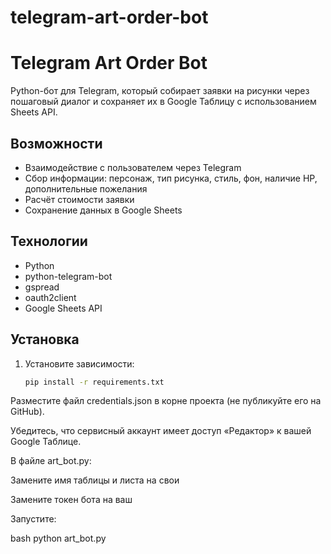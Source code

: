 # telegram-art-order-bot
# Telegram Art Order Bot

Python-бот для Telegram, который собирает заявки на рисунки через пошаговый диалог и сохраняет их в Google Таблицу с использованием Sheets API.

## Возможности

- Взаимодействие с пользователем через Telegram
- Сбор информации: персонаж, тип рисунка, стиль, фон, наличие HP, дополнительные пожелания
- Расчёт стоимости заявки
- Сохранение данных в Google Sheets

## Технологии

- Python
- python-telegram-bot
- gspread
- oauth2client
- Google Sheets API

## Установка

1. Установите зависимости:
   ```bash
   pip install -r requirements.txt
Разместите файл credentials.json в корне проекта (не публикуйте его на GitHub).

Убедитесь, что сервисный аккаунт имеет доступ «Редактор» к вашей Google Таблице.

В файле art_bot.py:

Замените имя таблицы и листа на свои

Замените токен бота на ваш

Запустите:

bash
python art_bot.py
